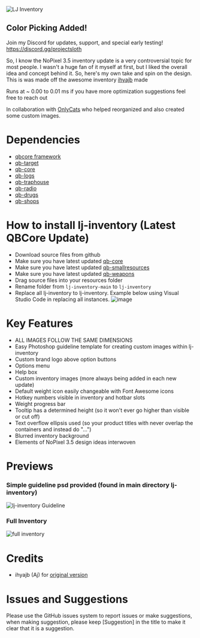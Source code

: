 ![LJ Inventory](https://user-images.githubusercontent.com/91661118/146313051-665337bf-ed92-4ed0-bbb9-6ee9613f670d.png)

## Color Picking Added!

Join my Discord for updates, support, and special early testing!
<br>
https://discord.gg/projectsloth

So, I know the NoPixel 3.5 inventory update is a very controversial topic for most people. I wasn't a huge fan of it myself at first, but I liked the overall idea and concept behind it. So, here's my own take and spin on the design. This is was made off the awesome inventory [ihyajb](https://github.com/ihyajb) made
<br>

Runs at ~ 0.00 to 0.01 ms if you have more optimization suggestions feel free to reach out

In collaboration with [OnlyCats](https://github.com/onlycats) who helped reorganized and also created some custom images.
# Dependencies
* [qbcore framework](https://github.com/qbcore-framework)
* [qb-target](https://github.com/BerkieBb/qb-target)
* [qb-core](https://github.com/qbcore-framework/qb-core)
* [qb-logs](https://github.com/qbcore-framework/qb-logs)
* [qb-traphouse](https://github.com/qbcore-framework/qb-traphouse)
* [qb-radio](https://github.com/qbcore-framework/qb-radio)
* [qb-drugs](https://github.com/qbcore-framework/qb-drugs)
* [qb-shops](https://github.com/qbcore-framework/qb-shops)

# How to install lj-inventory (Latest QBCore Update)
* Download source files from github
* Make sure you have latest updated [qb-core](https://github.com/qbcore-framework/qb-core)
* Make sure you have latest updated [qb-smallresources](https://github.com/qbcore-framework/qb-smallresources)
* Make sure you have latest updated [qb-weapons](https://github.com/qbcore-framework/qb-weapons)
* Drag source files into your resources folder
* Rename folder from `lj-inventory-main` to `lj-inventory`
* Replace all lj-inventory to lj-inventory. Example below using Visual Studio Code in replacing all instances. 
![image](https://user-images.githubusercontent.com/82112471/225484545-b2c79869-e7b4-4f37-81da-829e4430f73f.png)
 

# Key Features
* ALL IMAGES FOLLOW THE SAME DIMENSIONS
* Easy Photoshop guideline template for creating custom images within lj-inventory
* Custom brand logo above option buttons
* Options menu
* Help box 
* Custom inventory images (more always being added in each new update)
* Default weight icon easily changeable with Font Awesome icons
* Hotkey numbers visible in inventory and hotbar slots
* Weight progress bar
* Tooltip has a determined height (so it won't ever go higher than visible or cut off)
* Text overflow ellipsis used (so your product titles with never overlap the containers and instead do "...")
* Blurred inventory background
* Elements of NoPixel 3.5 design ideas interwoven
#

# Previews
### Simple guideline psd provided (found in main directory lj-inventory)
![lj-inventory Guideline](https://user-images.githubusercontent.com/91661118/146315681-c67f542d-e2bc-43ca-9957-7f1971b84268.png)
### Full Inventory
![full inventory](https://cdn.discordapp.com/attachments/1108038723267985510/1110179487859097680/image.png)

# Credits
* ihyajb (Aj) for [original version](https://github.com/ihyajb/aj-inventory)

# Issues and Suggestions
Please use the GitHub issues system to report issues or make suggestions, when making suggestion, please keep [Suggestion] in the title to make it clear that it is a suggestion.
